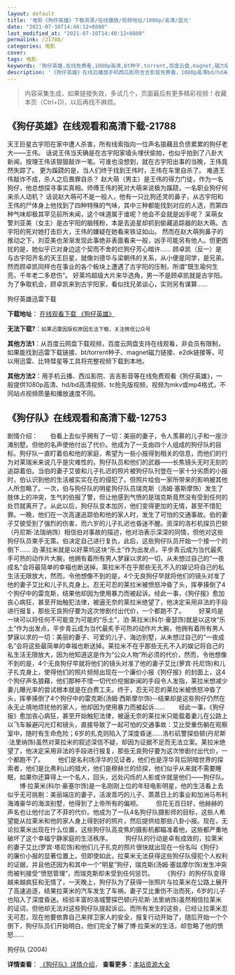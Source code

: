 ```yaml
---
layout: default
title: '电影《狗仔英雄》下载资源/在线播放/视频地址/1080p/高清/蓝光'
date: "2021-07-10T14:40:12+0800"
last_modified_at: "2021-07-10T14:40:12+0800"
permalink: /21788/
categories: 电影
cover:
tags: 电影
keywords: '狗仔英雄,在线免费看,1080p高清,bt种子,torrent,百度云盘,magnet,磁力链,迅雷下载资源'
description: '《狗仔英雄》在线云播放手机西瓜影院吉吉影音免费看，1080p高清bd/hd未删减完整版和tc抢先枪版，mkv/mp4格式，附带bt/torrent种子、magnet/磁力链、百度云盘、网盘资源迅雷下载链接'
---
```


>内容采集生成，如果链接失效，多试几个，页面最后有更多精彩视频！收藏本页（Ctrl+D)，以后再找不麻烦。


## 《狗仔英雄》在线观看和高清下载-21788

天王巨星古宇阳在家中遭人杀害，所有线索指向一位声名狼藉且负债累累的狗仔老大——王伟。 话说王伟当天确是在古宇阳家墙头埋伏偷拍，也似乎拍到了八卦大新闻，按理王伟该狠狠敲诈一笔。可谁也没想到，就在古宇阳出事的当晚，王伟竟然失踪了。 更为蹊跷的是，当人们终于找到王伟时，王伟在车里自杀了。 难道王伟敲诈不成，杀人之后畏罪自杀？ 赵大萌（男主）是王伟的得力门徒，作为一名狗仔，他总想探寻事实真相。师傅王伟的死对大萌来说极为蹊跷，一名职业狗仔何来杀人动机？ 话说赵大萌可不是一般人，他有一只比狗还灵的鼻子，从古宇阳和王伟的尸体身上他找到了四种特殊的气味，其中三种都能找到对应的人选，而第四种气味却极其罕见前所未闻，这个味道属于谁呢？他会不会就是凶手呢？ 呆萌女警刘亚美（女主）是古宇阳的脑残粉，本是去追星却抓到偷藏追踪器的赵大萌。古宇阳的死对她打击巨大，王伟的嫌疑在她看来铁证如山。 然而在赵大萌狗鼻子的推动之下，刘亚美也渐渐发现此事绝非表面看来一般，凶手可能另有他人。但更困扰的是，她似乎已对身边这个契而不舍的烂狗仔芳心暗许…… 顾卓凯（反一）是与古宇阳齐名的天王巨星，就像刘德华与梁朝伟的关系，从小便是同学，是兄弟。然而顾卓凯同样也在事业的各个板块上遭遇了古宇阳的压制，所谓“既生瑜何生亮，千年老二多悲伤”。 好莱坞超级大片来华选角，男一不是顾卓凯就是古宇阳。为了争取机会，顾卓凯来到古宇阳家，看似找兄弟谈心，实则另有谋算……


狗仔英雄迅雷下载

**下载地址**： [在线观看下载 《狗仔英雄》](https://www.993dy.com//vod-detail-id-27136.html) 


**无法下载?**：`如果迅雷因版权原因无法下载，关注微信公众号 `

**其他方法1**：从百度云网盘下载视频，百度云网盘支持在线观看，非会员有限制，如果能找到迅雷下载链接、bt/torrent种子、magnet磁力链接、e2dk链接等，可以用迅雷、比特彗星等工具将完整视频下载到本地。

**其他方法2**：用手机云播、西瓜影院、吉吉影音等在线免费观看《狗仔英雄》，一般提供1080p高清、hd/bd高清视频、tc抢先版视频，视频为mkv或mp4格式，不同站点视频质量和播放速度不同。


## 《狗仔队》在线观看和高清下载-12753

剧情介绍：　　伯看上去似乎拥有了一切：美丽的妻子，令人羡慕的儿子和一座沙滩别墅。但他的名声使他付出了代价。他成为了一支由四个人组成的狗仔队的目标。狗仔队一直盯着伯和他的家庭，希望为一些小报得到相关的信息，而他们的行为对莱瑞米来说几乎是灾难性的。狗仔队员和他们的武器——长焦镜头无时无刻的追踪着伯。当伯的妻子艾彼和儿子扎迟的照片被狗仔队刊登在一家十分劣质的小报时，伯认识到他的生活被实实在在的侵犯了。但照片给伯一家所带来的影响被其他人所忽略了。一次，伯与狗仔队的明星狗仔队员瑞克斯（汤姆·塞斯摩饰）发生了肢体上的冲突，生气的伯报了警，但让他感到气愤的是瑞克斯竟然没有受到任何的处罚就离开了。从此以后，狗仔队变本加厉，他们变得更加的无情，甚至不惜犯罪。一晚，他们在一次高速追踪伯和他的家人时，发生了可怕的交通事故。伯的妻子艾彼受到了强烈的伤害，而六岁的儿子扎迟也昏迷不醒。资深的洛杉机探员巴顿（丹尼斯·法瑞纳饰）相信伯对事故的描述，他对泊表示深深的同情，但他对这些狗仔队员束手无策。伯决定自己进行复仇，此后，这些狗仔队员开始一个接一个的倒下…… 泊·莱拉米就是以好莱坞这块“乐土”作为出发点，平步青云成为当代最炙手可热的动作片大腕，他拥有着所有男人梦寐以求的一切，从未想过自己的“一夜成名”会将最简单的幸福也断送掉。莱拉米不在乎那些无孔不入的娱记将自己的私生活无限放大，然而，令他想像不到的是，4个无良狗仔早就将他们的镜头对准了他的妻子艾比和儿子扎克身上。忍无可忍的莱拉米被愤怒冲昏了头，挥拳揍倒了4个狗仔中的雷克斯，结果他却因为使用暴力而被起诉。经此一事，《狗仔报》愈加丧心病狂，甚至开始触犯法律，被逼无奈的莱拉米绝望了，他决定采用非法的手段进行报复，那些无良狗仔要为这次惨剧付出代价，一个都跑不了。 　　好莱坞是一块可以将任何不可能变为可能的“乐土”，泊·莱拉米(科尔·豪瑟饰)就是以这块“乐土”作为出发点，平步青云成为当代最炙手可热的动作片大腕，他拥有着所有男人梦寐以求的一切：美丽的妻子、可爱的儿子、海边别墅，从未想过自己的“一夜成名”会将这些最简单的幸福也断送掉。莱拉米不在乎那些无孔不入的娱记将自己的私生活无限放大，因为他知道这是作为“公众人物”所必须的代价，然而，令他想像不到的是，4个无良狗仔早就将他们的镜头对准了他的妻子艾比(萝宾·托尼饰)和儿子扎克身上，使得他们的照片频频出现在一个廉价小报《狗仔报》的封面上，这4个狗仔声名狼藉，他们那种不惜一切代价挖掘新闻的手段令人发指，莱拉米想减少妻儿曝光率的尝试根本就是在白费工夫。终于，忍无可忍的莱拉米被愤怒冲昏了头，挥拳揍倒了4个狗仔中的雷克斯(汤姆·西斯摩尔饰)--结果却是这些狗仔仍然在永无止境地烦扰他的家人，他却因为使用暴力而被起诉…… 　　经此一事，《狗仔报》愈加丧心病狂，甚至开始触犯法律，被逼无奈的莱拉米只能载着妻儿在公路上以飞车躲避闪光灯和镜头，直接导致了一起可怕的交通事故：艾比受重伤躺在观察室中，随时有生命危险；6岁的扎克则陷入了深度昏迷……洛杉矶警探伯顿(丹尼斯·法里纳饰)虽然对莱拉米的叙述深信不疑，却因为证据不足而无法立案。莱拉米绝望了，他决定采用非法的手段进行报复，那些无良狗仔要为这次惨剧付出代价，一个都跑不了。 　　他们是名利场浮华的见证者，他们也是浮华背后阴暗世界的探索者，他们是比弗利山的猎犬，他们是穆赫兰的侦探，他们似乎从来就不需要睡眠，如果你还算得上一个名人，回头，远处闪烁的人影或许就是他们——狗仔队。 　　博·拉莱米(科尔·豪塞尔饰)是一名刚刚上位的年轻电影明星，他的生活看上去似乎无可挑剔：美丽端庄的妻子，活泼乖巧的儿子、蒸蒸日上的事业和加洲马布利海滩豪华的海滨别墅，他得到了上帝所有的偏袒。 　　但花无百日好，他赫赫的声名也让他付出了不菲的代价。他成为了一队4名狗仔队摄影师的目标，这些人希望能从拉莱米和他的家人身上得到好的照片，然后提供给那些八卦小报。现在，无论拉莱米出现在什么位置，这些狗仔队高变焦的摄影机都瞄准着他，这些都严重地破坏了这个幸福宁静家庭的生活秩序。 　　狗仔队的行动是卓有成效的，拉莱米的妻子艾比(罗宾·塔尼饰)和他们儿子扎克的照片很快就出现在一份名叫《狗仔》的廉价小报的显著位置上。但即使如此，拉莱米无法获得这些狗仔队侵犯个人权利的证据，并且他还因为和其中一个“明星”狗仔，瑞克斯(汤姆·塞兹摩尔饰)发生冲突而被判接受“愤怒管理”，而瑞克斯却未受到任何惩罚。 　　《狗仔》的狗仔队变得越来越疯狂和无情了，一天晚上，狗仔队为了获得一张照片与拉莱米在公路上展开了高速追逐，结果拉莱米的汽车发生了车祸，妻子艾比重伤不治而死，6岁的儿子也陷入了深度昏迷。经验丰富的洛城警探巴顿(丹尼斯·法里纳饰)虽然相信拉莱米的证词，但他却无法对这些狗仔队提起诉讼。而所有发生的这些，已经让拉莱米忍无可忍，现在他要依靠自己来捍卫家人的安全，报复行动开始了，随后开始一个个倒下，狗仔队员们开始明白，他们完全了解了博·拉莱米的生活，却忽略了他的愤怒……


狗仔队 (2004)

**详情查看**： [《狗仔队》详情介绍](/movie/12753/)， **查看更多**：[本站资源大全](/movie/t/all/)


